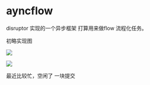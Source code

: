 # ayncflow
disruptor 实现的一个异步框架 打算用来做flow 流程化任务。

初略实现图

![](http://7xllic.com1.z0.glb.clouddn.com/2018-04-24-15245543018901.jpg)

![](http://7xllic.com1.z0.glb.clouddn.com/2018-04-24-15245545038006.jpg)



最近比较忙，空闲了 一块提交





